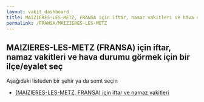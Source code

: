 ```yaml
---
layout: vakit_dashboard
title: MAIZIERES-LES-METZ, FRANSA için iftar, namaz vakitleri ve hava durumu - ilçe/eyalet seç
permalink: /FRANSA/MAIZIERES-LES-METZ
---
```


## MAIZIERES-LES-METZ (FRANSA) için iftar, namaz vakitleri ve hava durumu  görmek için bir ilçe/eyalet seç

Aşağıdaki listeden bir şehir ya da semt seçin

* [ (MAIZIERES-LES-METZ, FRANSA) için iftar ve namaz vakitleri](/FRANSA/MAIZIERES-LES-METZ/)

<script type="text/javascript">
  var GLOBAL_COUNTRY = 'FRANSA';
  var GLOBAL_CITY = 'MAIZIERES-LES-METZ';
  var GLOBAL_STATE = 'MAIZIERES-LES-METZ';
</script>
